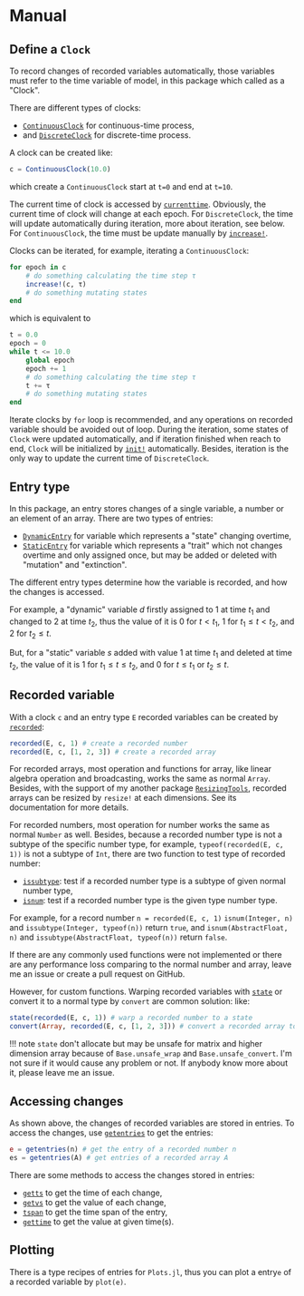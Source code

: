 # Manual

## Define a `Clock`

To record changes of recorded variables automatically,
those variables must refer to the time variable of model,
in this package which called as a "Clock".

There are different types of clocks:
- [`ContinuousClock`](@ref) for continuous-time process,
- and [`DiscreteClock`](@ref) for discrete-time process.

A clock can be created like:
```julia
c = ContinuousClock(10.0)
```
which create a `ContinuousClock` start at `t=0` and end at `t=10`.

The current time of clock is accessed by [`currenttime`](@ref).
Obviously, the current time of clock will change at each epoch.
For `DiscreteClock`, the time will update automatically during iteration,
more about iteration, see below.
For `ContinuousClock`, the time must be update manually by [`increase!`](@ref).

Clocks can be iterated, for example, iterating a `ContinuousClock`:
```julia
for epoch in c
    # do something calculating the time step τ
    increase!(c, τ)
    # do something mutating states
end
```
which is equivalent to
```julia
t = 0.0
epoch = 0
while t <= 10.0
    global epoch
    epoch += 1
    # do something calculating the time step τ
    t += τ
    # do something mutating states
end
```

Iterate clocks by `for` loop is recommended,
and any operations on recorded variable should be avoided out of loop.
During the iteration, some states of `Clock` were updated automatically,
and if iteration finished when reach to end,
`Clock` will be initialized by [`init!`](@ref) automatically.
Besides, iteration is the only way to update the current time of `DiscreteClock`.


## Entry type

In this package, an entry stores changes of a single variable, a number or an element of an array.
There are two types of entries:

- [`DynamicEntry`](@ref) for variable which represents a "state" changing overtime,
- [`StaticEntry`](@ref) for variable which represents a "trait"
    which not changes overtime and only assigned once,
    but may be added or deleted with "mutation" and "extinction".

The different entry types determine how the variable is recorded,
and how the changes is accessed.

For example, a "dynamic" variable $d$ firstly assigned to $1$ at time $t_1$
and changed to $2$ at time $t_2$,
thus the value of it is $0$ for $t < t_1$,
$1$ for $t_1 \leq t < t_2$, and $2$ for $t_2 \leq t$.

But, for a "static" variable $s$ added with value $1$ at time $t_1$
and deleted at time $t_2$,
the value of it is $1$ for $t_1 \leq t \leq t_2$,
and $0$ for $t \leq t_1$ or $t_2 \leq t$.

## Recorded variable

With a clock `c` and an entry type `E`
recorded variables can be created by [`recorded`](@ref):
```julia
recorded(E, c, 1) # create a recorded number
recorded(E, c, [1, 2, 3]) # create a recorded array
```

For recorded arrays, most operation and functions for array,
like linear algebra operation and broadcasting, works the same as normal `Array`.
Besides, with the support of my another package
[`ResizingTools`](https://github.com/wangl-cc/ResizingTools.jl),
recorded arrays can be resized by `resize!` at each dimensions.
See its documentation for more details.

For recorded numbers, most operation for number works the same as normal `Number` as well.
Besides, because a recorded number type is not a subtype of the specific number type,
for example, `typeof(recorded(E, c, 1))` is not a subtype of `Int`,
there are two function to test type of recorded number:

- [`issubtype`](@ref): test if a recorded number type is a subtype of given normal number type,
- [`isnum`](@ref): test if a recorded number type is the given type number type.

For example, for a record number `n = recorded(E, c, 1)`
`isnum(Integer, n)` and `issubtype(Integer, typeof(n))` return `true`,
and `isnum(AbstractFloat, n)` and `issubtype(AbstractFloat, typeof(n))` return `false`.

If there are any commonly used functions were not implemented or
there are any performance loss comparing to the normal number and array,
leave me an issue or create a pull request on GitHub.

However, for custom functions. Warping recorded variables with [`state`](@ref)
or convert it to a normal type by `convert` are common solution:
like:
```julia
state(recorded(E, c, 1)) # warp a recorded number to a state
convert(Array, recorded(E, c, [1, 2, 3])) # convert a recorded array to an array
```
!!! note
    `state` don't allocate but may be unsafe for matrix and higher dimension array
    because of `Base.unsafe_wrap` and `Base.unsafe_convert`.
    I'm not sure if it would cause any problem or not.
    If anybody know more about it, please leave me an issue.

## Accessing changes

As shown above, the changes of recorded variables are stored in entries.
To access the changes, use [`getentries`](@ref) to get the entries:
```julia
e = getentries(n) # get the entry of a recorded number n
es = getentries(A) # get entries of a recorded array A
```

There are some methods to access the changes stored in entries:

- [`getts`](@ref) to get the time of each change,
- [`getvs`](@ref) to get the value of each change,
- [`tspan`](@ref) to get the time span of the entry,
- [`gettime`](@ref) to get the value at given time(s).

## Plotting

There is a type recipes of entries for `Plots.jl`,
thus you can plot a entry`e`  of a recorded variable by `plot(e)`.
